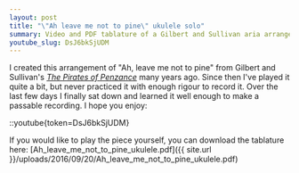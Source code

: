 ```yaml
---
layout: post
title: "\"Ah leave me not to pine\" ukulele solo"
summary: Video and PDF tablature of a Gilbert and Sullivan aria arranged for ukulele.
youtube_slug: DsJ6bkSjUDM
---
```



I created this arrangement of "Ah, leave me not to pine" from Gilbert and
Sullivan's [_The Pirates of
Penzance_](https://en.wikipedia.org/wiki/The_Pirates_of_Penzance) many years
ago. Since then I've played it quite a bit, but never practiced it with enough
rigour to record it. Over the last few days I finally sat down and learned it
well enough to make a passable recording. I hope you enjoy:

::youtube{token=DsJ6bkSjUDM}

If you would like to play the piece yourself, you can download the tablature
here: [Ah_leave_me_not_to_pine_ukulele.pdf]({{ site.url }}/uploads/2016/09/20/Ah_leave_me_not_to_pine_ukulele.pdf)

